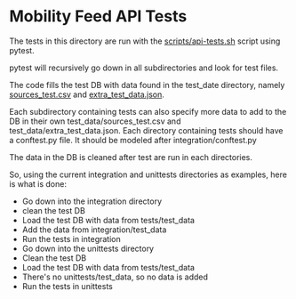 # Mobility Feed API Tests

The tests in this directory are run with the [scripts/api-tests.sh](https://github.com/MobilityData/mobility-feed-api/blob/main/scripts/api-tests.sh) script using pytest.

pytest will recursively go down in all subdirectories and look for test files.

The code fills the test DB with data found in the test_date directory, namely [sources_test.csv](https://github.com/MobilityData/mobility-feed-api/blob/main/api/tests/test_data/sources_test.csv) and [extra_test_data.json](https://github.com/MobilityData/mobility-feed-api/blob/main/api/tests/test_data/extra_test_data.json).

Each subdirectory containing tests can also specify more data to add to the DB in their own test_data/sources_test.csv and test_data/extra_test_data.json.
Each directory containing tests should have a conftest.py file. It should be modeled after integration/conftest.py

The data in the DB is cleaned after test are run in each directories.

So, using the current integration and unittests directories as examples, here is what is done:

- Go down into the integration directory
- clean the test DB
- Load the test DB with data from tests/test_data
- Add the data from integration/test_data
- Run the tests in integration
- Go down into the unittests directory
- Clean the test DB
- Load the test DB with data from tests/test_data
- There's no unittests/test_data, so no data is added
- Run the tests in unittests



